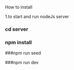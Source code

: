 How to install

1.to start and run nodeJs server

### cd server
### npm install

###npm run seed

###npm run dev
